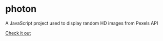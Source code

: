 # photon
A JavaScript project used to display random HD images from Pexels API

[Check it out](https://github.com/JimmyWoooo/photon)
